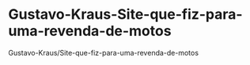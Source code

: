 # Gustavo-Kraus-Site-que-fiz-para-uma-revenda-de-motos
Gustavo-Kraus/Site-que-fiz-para-uma-revenda-de-motos
